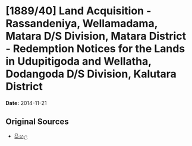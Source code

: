 # [1889/40] Land Acquisition - Rassandeniya, Wellamadama, Matara D/S Division, Matara District - Redemption Notices for the Lands in Udupitigoda and Wellatha, Dodangoda D/S Division, Kalutara District

**Date:** 2014-11-21

## Original Sources

- [සිංහල](https://documents.gov.lk/view/extra-gazettes/2014/11/1889-40_S.pdf)
